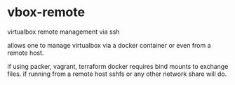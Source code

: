 # vbox-remote
virtualbox remote management via ssh

allows one to manage virtualbox via a docker container or even from a remote host.

if using packer, vagrant, terraform
docker requires bind mounts to exchange files.
if running from a remote host sshfs or any other network share will do.
